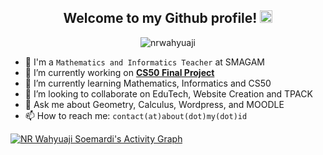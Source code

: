 <div align="center">
  <h2>Welcome to my Github profile! <img src="https://media.giphy.com/media/hvRJCLFzcasrR4ia7z/giphy.gif" width="20"></h2> 
  <img src="https://komarev.com/ghpvc/?username=nrwahyuaji&label=Profile%20views&color=0e75b6&style=flat" alt="nrwahyuaji" />
</div>


- 🏫 I'm a `Mathematics and Informatics Teacher` at SMAGAM
- 🔭 I’m currently working on <a href="https://cs50.harvard.edu/indonesia/2023/project/"><b>CS50 Final Project</b></a>
- 🌱 I’m currently learning Mathematics, Informatics and CS50
- 👯 I’m looking to collaborate on EduTech, Website Creation and TPACK
- 💬 Ask me about Geometry, Calculus, Wordpress, and MOODLE
- 📫 How to reach me: `contact(at)about(dot)my(dot)id`

[![NR Wahyuaji Soemardi's Activity Graph](https://github-readme-activity-graph.cyclic.app/graph?username=nrwahyuaji&hide_border=true&border_radius=5px&bg_color=151515&color=fff&line=f28a00&point=f28a00)](https://about.my.id)

